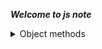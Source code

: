 ***Welcome to js note***
<details>
   <summary>Object methods</summary>


<details>
   <summary>Object destructureing</summary>

   ```js
    const parson = {
    Name: "sakib",
    lastName: "Hasan",
    education:{
        degree:"graduate"
    }
    }
    //OBJ distructure এর মাধ্যমে এই parson theke name বের করে নিয়ে আসতে হলে। 
    const { Name, lastName } = parson; 
     // object destructureing এ object এর kye এবং variable এর
    // নাম এক হতে হবে

    // যদি object এর name কে অন্য variable এর store করতে হলে 
    const { Name:title, lastName } = parson; 
    const { education:{degree:x} } = parson; 

    // এরকম হতে পারে যে কোন একটা Object এর কোন একটা property থাকতে ও পারে না ও থাকরে পারে তখন 
    // default value হিসাবে empty object দেওয়া যেতে পারে ফলে error দেখাবে না।
    const { education:{degree} = {}  } = parson;  // object destructureing set default value 
    // education:{OtherName} = {} its return undefind its not throw error
    
    console.log(Name, lastName); 
    console.log(title, lastName); 
    console.log(title, lastName, x); // nested object call 
   ```
</details>

<details>
   <summary>Array destructureing</summary>

   ```js
   const arr = [1, 2, 3, 4];
   const [a, a, c, d] = arr
   console.log(a) // a is 1 and b is 2 .....
   ```
</details>

<details>
   <summary>Import Export</summary>

  `main.js`
   ```js
  export const a = 10
  export const pi = 3.1416

  const parson = {
    name: "jone",
    age:20
  }
  export default parson
   ```
  `other.js`
   ```js
   import {a, pi} from "./main.js"
   // যদি a and pi কে other variable e store করতে চান তহলে 
   import {a as mya, pi as myPi} from "./main.js"
   // যদি সব একবারে পেতে চান যা যা export করা হয়েছে তাহলে
   import * all from "./main.js"
   //imprt parson named user and other variable in curlybrasis{other...}
   import user { pi, a, ....} from "./main.js"

   console.log(user)
   console.log(all.a)
   console.log(all.pi)
   ```

</details>

</details>
